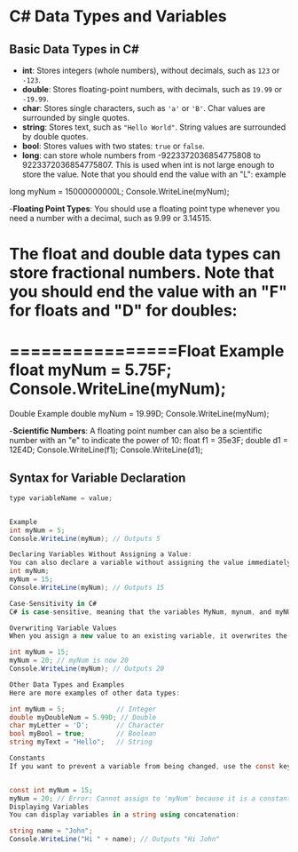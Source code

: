 # C# Data Types and Variables

## Basic Data Types in C#
- **int**: Stores integers (whole numbers), without decimals, such as `123` or `-123`.
- **double**: Stores floating-point numbers, with decimals, such as `19.99` or `-19.99`.
- **char**: Stores single characters, such as `'a'` or `'B'`. Char values are surrounded by single quotes.
- **string**: Stores text, such as `"Hello World"`. String values are surrounded by double quotes.
- **bool**: Stores values with two states: `true` or `false`.
- **long**: can store whole numbers from -9223372036854775808 to 9223372036854775807. This is used when int is not large enough to store the value. Note that you should end the value with an "L":
example

long myNum = 15000000000L;
Console.WriteLine(myNum);

-**Floating Point Types**: You should use a floating point type whenever you need a number with a decimal, such as 9.99 or 3.14515.
# The float and double data types can store fractional numbers. Note that you should end the value with an "F" for floats and "D" for doubles:
================Float Example
float myNum = 5.75F;
Console.WriteLine(myNum);
===================
Double Example
double myNum = 19.99D;
Console.WriteLine(myNum);


-**Scientific Numbers**:
A floating point number can also be a scientific number with an "e" to indicate the power of 10:
float f1 = 35e3F;
double d1 = 12E4D;
Console.WriteLine(f1);
Console.WriteLine(d1);


## Syntax for Variable Declaration
```csharp
type variableName = value;


Example
int myNum = 5;
Console.WriteLine(myNum); // Outputs 5

Declaring Variables Without Assigning a Value:
You can also declare a variable without assigning the value immediately, and assign the value later:
int myNum;
myNum = 15;
Console.WriteLine(myNum); // Outputs 15

Case-Sensitivity in C#
C# is case-sensitive, meaning that the variables MyNum, mynum, and myNUM are all different variables.

Overwriting Variable Values
When you assign a new value to an existing variable, it overwrites the previous value:

int myNum = 15;
myNum = 20; // myNum is now 20
Console.WriteLine(myNum); // Outputs 20

Other Data Types and Examples
Here are more examples of other data types:

int myNum = 5;             // Integer
double myDoubleNum = 5.99D; // Double
char myLetter = 'D';       // Character
bool myBool = true;        // Boolean
string myText = "Hello";   // String

Constants
If you want to prevent a variable from being changed, use the const keyword:


const int myNum = 15;
myNum = 20; // Error: Cannot assign to 'myNum' because it is a constant
Displaying Variables
You can display variables in a string using concatenation:

string name = "John";
Console.WriteLine("Hi " + name); // Outputs "Hi John"



















